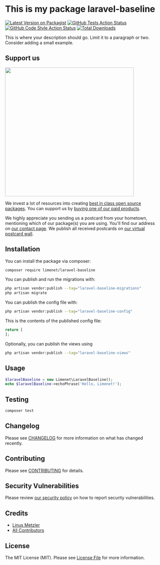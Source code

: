 # This is my package laravel-baseline

[![Latest Version on Packagist](https://img.shields.io/packagist/v/limenet/laravel-baseline.svg?style=flat-square)](https://packagist.org/packages/limenet/laravel-baseline)
[![GitHub Tests Action Status](https://img.shields.io/github/actions/workflow/status/limenet/laravel-baseline/run-tests.yml?branch=main&label=tests&style=flat-square)](https://github.com/limenet/laravel-baseline/actions?query=workflow%3Arun-tests+branch%3Amain)
[![GitHub Code Style Action Status](https://img.shields.io/github/actions/workflow/status/limenet/laravel-baseline/fix-php-code-style-issues.yml?branch=main&label=code%20style&style=flat-square)](https://github.com/limenet/laravel-baseline/actions?query=workflow%3A"Fix+PHP+code+style+issues"+branch%3Amain)
[![Total Downloads](https://img.shields.io/packagist/dt/limenet/laravel-baseline.svg?style=flat-square)](https://packagist.org/packages/limenet/laravel-baseline)

This is where your description should go. Limit it to a paragraph or two. Consider adding a small example.

## Support us

[<img src="https://github-ads.s3.eu-central-1.amazonaws.com/laravel-baseline.jpg?t=1" width="419px" />](https://spatie.be/github-ad-click/laravel-baseline)

We invest a lot of resources into creating [best in class open source packages](https://spatie.be/open-source). You can support us by [buying one of our paid products](https://spatie.be/open-source/support-us).

We highly appreciate you sending us a postcard from your hometown, mentioning which of our package(s) you are using. You'll find our address on [our contact page](https://spatie.be/about-us). We publish all received postcards on [our virtual postcard wall](https://spatie.be/open-source/postcards).

## Installation

You can install the package via composer:

```bash
composer require limenet/laravel-baseline
```

You can publish and run the migrations with:

```bash
php artisan vendor:publish --tag="laravel-baseline-migrations"
php artisan migrate
```

You can publish the config file with:

```bash
php artisan vendor:publish --tag="laravel-baseline-config"
```

This is the contents of the published config file:

```php
return [
];
```

Optionally, you can publish the views using

```bash
php artisan vendor:publish --tag="laravel-baseline-views"
```

## Usage

```php
$laravelBaseline = new Limenet\LaravelBaseline();
echo $laravelBaseline->echoPhrase('Hello, Limenet!');
```

## Testing

```bash
composer test
```

## Changelog

Please see [CHANGELOG](CHANGELOG.md) for more information on what has changed recently.

## Contributing

Please see [CONTRIBUTING](CONTRIBUTING.md) for details.

## Security Vulnerabilities

Please review [our security policy](../../security/policy) on how to report security vulnerabilities.

## Credits

- [Linus Metzler](https://github.com/limenet)
- [All Contributors](../../contributors)

## License

The MIT License (MIT). Please see [License File](LICENSE.md) for more information.
